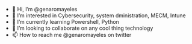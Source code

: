 - 👋 Hi, I’m @genaromayeles
- 👀 I’m interested in Cybersecurity, system dministration, MECM, Intune
- 🌱 I’m currently learning Powershell, Python
- 💞️ I’m looking to collaborate on any cool thing technology
- 📫 How to reach me @genaromayeles on twitter

<!---
genaromayeles/genaromayeles is a ✨ special ✨ repository because its `README.md` (this file) appears on your GitHub profile.
You can click the Preview link to take a look at your changes.
--->
